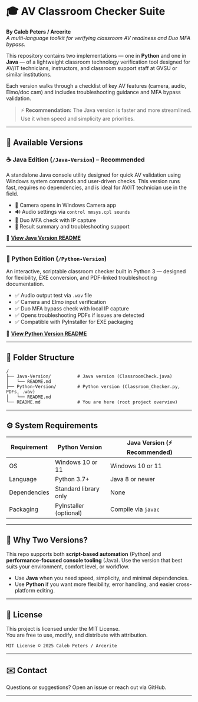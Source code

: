 # 🎓 AV Classroom Checker Suite

**By Caleb Peters / Arcerite**  
_A multi-language toolkit for verifying classroom AV readiness and Duo MFA bypass._

This repository contains two implementations — one in **Python** and one in **Java** — of a lightweight classroom technology verification tool designed for AV/IT technicians, instructors, and classroom support staff at GVSU or similar institutions.

Each version walks through a checklist of key AV features (camera, audio, Elmo/doc cam) and includes troubleshooting guidance and MFA bypass validation.

> ⚡ **Recommendation:** The Java version is faster and more streamlined. Use it when speed and simplicity are priorities.

---

## 🧰 Available Versions

### ☕ Java Edition (`/Java-Version`) – **Recommended**

A standalone Java console utility designed for quick AV validation using Windows system commands and user-driven checks. This version runs fast, requires no dependencies, and is ideal for AV/IT technician use in the field.

- 📸 Camera opens in Windows Camera app
- 🔊 Audio settings via `control mmsys.cpl sounds`
- 🔐 Duo MFA check with IP capture
- 🧾 Result summary and troubleshooting support

🔗 **[View Java Version README](./Java-Version/README.md)**

---

### 🐍 Python Edition (`/Python-Version`)

An interactive, scriptable classroom checker built in Python 3 — designed for flexibility, EXE conversion, and PDF-linked troubleshooting documentation.

- ✅ Audio output test via `.wav` file
- ✅ Camera and Elmo input verification
- ✅ Duo MFA bypass check with local IP capture
- ✅ Opens troubleshooting PDFs if issues are detected
- ✅ Compatible with PyInstaller for EXE packaging

🔗 **[View Python Version README](./Python-Version/README.md)**

---

## 📁 Folder Structure

```
/
├── Java-Version/          # Java version (ClassroomCheck.java)
│   └── README.md
├── Python-Version/        # Python version (Classroom_Checker.py, PDFs, .wav)
│   └── README.md
└── README.md              # You are here (root project overview)
```

---

## ⚙️ System Requirements

| Requirement   | Python Version         | Java Version (⚡ Recommended) |
|---------------|------------------------|-------------------------------|
| OS            | Windows 10 or 11       | Windows 10 or 11              |
| Language      | Python 3.7+            | Java 8 or newer               |
| Dependencies  | Standard library only  | None                          |
| Packaging     | PyInstaller (optional) | Compile via `javac`           |

---

## 🤔 Why Two Versions?

This repo supports both **script-based automation** (Python) and **performance-focused console tooling** (Java). Use the version that best suits your environment, comfort level, or workflow.

- Use **Java** when you need speed, simplicity, and minimal dependencies.
- Use **Python** if you want more flexibility, error handling, and easier cross-platform editing.

---

## 📜 License

This project is licensed under the MIT License.  
You are free to use, modify, and distribute with attribution.

```
MIT License © 2025 Caleb Peters / Arcerite
```

---

## ✉️ Contact

Questions or suggestions? Open an issue or reach out via GitHub.

---
